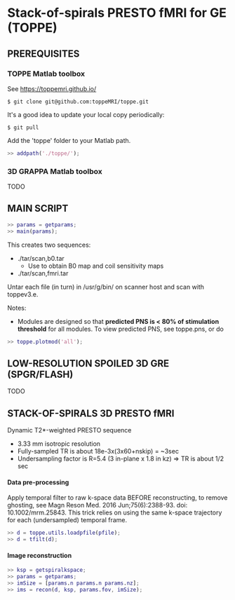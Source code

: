 # Stack-of-spirals PRESTO fMRI for GE (TOPPE)

## PREREQUISITES

### TOPPE Matlab toolbox
See https://toppemri.github.io/
```
$ git clone git@github.com:toppeMRI/toppe.git
```

It's a good idea to update your local copy periodically:
```
$ git pull
```

Add the 'toppe' folder to your Matlab path.
```matlab
>> addpath('./toppe/');
```
### 3D GRAPPA Matlab toolbox

TODO


## MAIN SCRIPT

```matlab
>> params = getparams;
>> main(params);
```

This creates two sequences:
* ./tar/scan,b0.tar
  * Use to obtain B0 map and coil sensitivity maps
* ./tar/scan,fmri.tar

Untar each file (in turn) in /usr/g/bin/ on scanner host and scan with toppev3.e.

Notes:
* Modules are designed so that **predicted PNS is < 80% of stimulation threshold** for all modules.
To view predicted PNS, see toppe.pns, or do
```matlab
>> toppe.plotmod('all');
```

## LOW-RESOLUTION SPOILED 3D GRE (SPGR/FLASH) 

TODO


## STACK-OF-SPIRALS 3D PRESTO fMRI

Dynamic T2\*-weighted PRESTO sequence
* 3.33 mm isotropic resolution
* Fully-sampled TR is about 18e-3x(3x60+nskip) = ~3sec
* Undersampling factor is R=5.4 (3 in-plane x 1.8 in kz) => TR is about 1/2 sec

#### Data pre-processing
Apply temporal filter to raw k-space data BEFORE reconstructing, to remove ghosting, see Magn Reson Med. 2016 Jun;75(6):2388-93. doi: 10.1002/mrm.25843.
This trick relies on using the same k-space trajectory for each (undersampled) temporal frame.
```matlab
>> d = toppe.utils.loadpfile(pfile);
>> d = tfilt(d);
```

#### Image reconstruction
```matlab
>> ksp = getspiralkspace;
>> params = getparams;
>> imSize = [params.n params.n params.nz];
>> ims = recon(d, ksp, params.fov, imSize);
```


